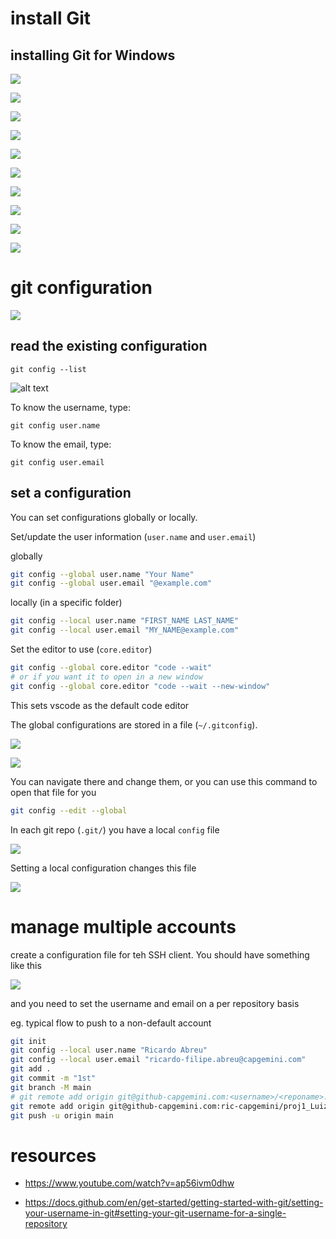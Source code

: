 # install Git

## installing Git for Windows

![](img/2024-12-14-18-39-05.png)

![](img/2024-12-14-18-39-43.png)

![](img/2024-12-14-18-39-59.png)

![](img/2024-12-14-18-40-16.png)

![](img/2024-12-14-18-40-35.png)

![](img/2024-12-14-18-40-52.png)

![](img/2024-12-14-18-41-15.png)

![](img/2024-12-14-18-41-34.png)

![](img/2024-12-14-18-42-01.png)

![](img/2024-12-14-18-42-17.png)

# git configuration

![](img/2024-12-14-19-56-27.png)

## read the existing configuration

`git config --list`

![alt text](img/image.png)

To know the username, type:

`git config user.name`

To know the email, type:

`git config user.email`

## set a configuration

You can set configurations globally or locally.

Set/update the user information (`user.name` and `user.email`)

globally

```bash
git config --global user.name "Your Name"
git config --global user.email "@example.com"
```

locally (in a specific folder)

```bash
git config --local user.name "FIRST_NAME LAST_NAME"
git config --local user.email "MY_NAME@example.com"
```

Set the editor to use (`core.editor`)

```bash
git config --global core.editor "code --wait"
# or if you want it to open in a new window
git config --global core.editor "code --wait --new-window"
```

This sets vscode as the default code editor

The global configurations are stored in a file (`~/.gitconfig`). 

![](img/2024-12-14-18-45-28.png)

![](img/2024-12-14-18-49-53.png)

You can navigate there and change them, or you can use this command to open that file for you

```bash
git config --edit --global
```

In each git repo (`.git/`) you have a local `config` file 

![](img/2024-12-14-18-58-52.png)

Setting a local configuration changes this file

![](img/2024-12-14-18-59-43.png)


# manage multiple accounts

create a configuration file for teh SSH client. You should have something like this

![](img/2024-12-14-19-58-55.png)

and you need to set the username and email on a per repository basis

eg. typical flow to push to a non-default account

```bash
git init
git config --local user.name "Ricardo Abreu"
git config --local user.email "ricardo-filipe.abreu@capgemini.com"
git add .
git commit -m "1st"
git branch -M main
# git remote add origin git@github-capgemini.com:<username>/<reponame>.git
git remote add origin git@github-capgemini.com:ric-capgemini/proj1_Luiz_Ricardo.git
git push -u origin main
```

# resources

* https://www.youtube.com/watch?v=ap56ivm0dhw

* https://docs.github.com/en/get-started/getting-started-with-git/setting-your-username-in-git#setting-your-git-username-for-a-single-repository